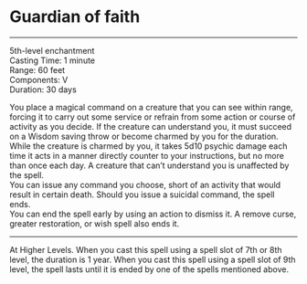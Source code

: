 # Guardian of faith

---

5th-level enchantment<br>
Casting Time: 1 minute<br>
Range: 60 feet<br>
Components: V<br>
Duration: 30 days

You place a magical command on a creature that you can see within range, forcing it to carry out some service or refrain from some action or course of activity as you decide. If the creature can understand you, it must succeed on a Wisdom saving throw or become charmed by you for the duration. While the creature is charmed by you, it takes 5d10 psychic damage each time it acts in a manner directly counter to your instructions, but no more than once each day. A creature that can’t understand you is unaffected by the spell.<br>
You can issue any command you choose, short of an activity that would result in certain death. Should you issue a suicidal command, the spell ends.<br>
You can end the spell early by using an action to dismiss it. A remove curse, greater restoration, or wish spell also ends it.

---

At Higher Levels. When you cast this spell using a spell slot of 7th or 8th level, the duration is 1 year. When you cast this spell using a spell slot of 9th level, the spell lasts until it is ended by one of the spells mentioned above.
